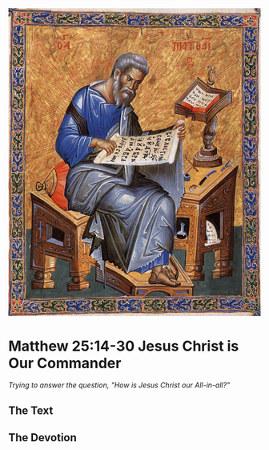 <img class="intro-right" src="../images/art-matthew.jpg">

# Matthew 25:14-30 Jesus Christ is Our Commander

*Trying to answer the question, "How is Jesus Christ our All-in-all?"*

## The Text

## The Devotion
